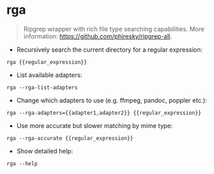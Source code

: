 # rga

> Ripgrep wrapper with rich file type searching capabilities.
> More information: <https://github.com/phiresky/ripgrep-all>.

- Recursively search the current directory for a regular expression:

`rga {{regular_expression}}`

- List available adapters:

`rga --rga-list-adapters`

- Change which adapters to use (e.g. ffmpeg, pandoc, poppler etc.):

`rga --rga-adapters={{adapter1,adapter2}} {{regular_expression}}`

- Use more accurate but slower matching by mime type:

`rga --rga-accurate {{regular_expression}}`

- Show detailed help:

`rga --help`
